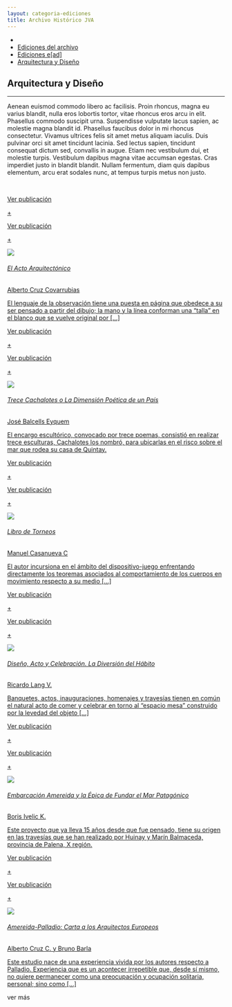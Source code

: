 ```yaml
---
layout: categoria-ediciones
title: Archivo Histórico JVA
---
```

<div class='fondo-blanco'>
   <div class='contenedor-sin-relleno'>
      <div class='fila'>
        <div class="col-lg-12 oculto-xs">
           	<ul id="breadcrumb">
                <li><a href="#"><i class="icn icn-hogar icn-md"></i></a></li>
                <li><a href="#"> Ediciones del archivo </a></li>
                <li><a href="#"> Ediciones e[ad] </a></li>
                <li><a href="#"> Arquitectura y Diseño</a></li>
            </ul>
        </div>
      </div>
   </div>
   <div class='wrap'>     
      <div class='fila'>
         <div class='col-lg-5 col-md-6 col-sm-12 col-xs-12'>
            <i class="icn icn-acto icn-lg gris-oscuro"></i><h2 class='rojo-claro'>Arquitectura y Diseño</h2><hr>
            <p class='xs fina'> Aenean euismod commodo libero ac facilisis. Proin rhoncus, magna eu varius blandit, nulla eros lobortis tortor, vitae rhoncus eros arcu in elit. Phasellus commodo suscipit urna. Suspendisse vulputate lacus sapien, ac molestie magna blandit id. Phasellus faucibus dolor in mi rhoncus consectetur. Vivamus ultrices felis sit amet metus aliquam iaculis. Duis pulvinar orci sit amet tincidunt lacinia. Sed lectus sapien, tincidunt consequat dictum sed, convallis in augue. Etiam nec vestibulum dui, et molestie turpis. Vestibulum dapibus magna vitae accumsan egestas. Cras imperdiet justo in blandit blandit. Nullam fermentum, diam quis dapibus elementum, arcu erat sodales nunc, at tempus turpis metus non justo. </p>
            </br>
         </div>
      </div>
      <div class='fila'>
         <div class='col-lg-4 col-md-4 col-sm-6 col-xs-12'>
            <div class='noticia-chica'>
               <a href='/pags/publicacion' class='bloque-enlace portada categoria-especifica'>
	               <p class='seguir-leyendo'>Ver publicación</p><p class='seguir-leyendo ver-mas'>+</p>
	               <div class='seguir-leyendo-cuadro'>
	                  <p class='seguir-leyendo'>Ver publicación</p><p class='seguir-leyendo ver-mas'>+</p>
	               </div>
	               <div class='prev-imagen sm'>
	                  <img class='ancho-maximo' src='{{ site.baseurl }}/img/img-archivo/acto-arquitectonico.jpg'>
	               </div>
	               <h6>El Acto Arquitectónico</h6>
	               <aside class='entry-details'>Alberto Cruz Covarrubias</aside>
	               <p class='extracto-descriptivo'>El lenguaje de la observación tiene una puesta en página que obedece a su ser pensado a partir del dibujo; la mano y la línea conforman una “talla” en el blanco que se vuelve original por [...]</p>  
            	</a>
            </div><!-- fin noticia-chica -->
         </div><!-- fin columnas -->
         <div class='col-lg-4 col-md-4 col-sm-6 col-xs-12'>
            <div class='noticia-chica'>
               <a href='/pags/publicacion' class='bloque-enlace portada categoria-especifica'>
                  <p class='seguir-leyendo'>Ver publicación</p><p class='seguir-leyendo ver-mas'>+</p>
                  <div class='seguir-leyendo-cuadro'>
                    	<p class='seguir-leyendo'>Ver publicación</p><p class='seguir-leyendo ver-mas'>+</p>
                 	</div>
                  <div class='prev-imagen sm'>
                    	<img class='ancho-maximo' src='{{ site.baseurl }}/img/img-archivo/cachalote-libro.png'>
                  </div>
                  <h6>Trece Cachalotes o La Dimensión Poética de un País</h6>
                  <aside class='entry-details'>José Balcells Eyquem</aside>
                  <p class='extracto-descriptivo'>El encargo escultórico, convocado por trece poemas, consistió en realizar trece esculturas, Cachalotes los nombró, para ubicarlas en el risco sobre el mar que rodea su casa de Quintay.</p> 
               </a>
            </div><!-- fin noticia-chica -->
         </div><!-- fin columnas -->
         <div class='col-lg-4 col-md-4 col-sm-6 col-xs-12'>
            <div class='noticia-chica'>
               <a href='/pags/publicacion' class='bloque-enlace portada categoria-especifica'>
                  <p class='seguir-leyendo'>Ver publicación</p><p class='seguir-leyendo ver-mas'>+</p>
                  <div class='seguir-leyendo-cuadro'>
                    	<p class='seguir-leyendo'>Ver publicación</p><p class='seguir-leyendo ver-mas'>+</p>
                  </div>
                  <div class='prev-imagen sm'>
                    	<img class='ancho-maximo' src='{{ site.baseurl }}/img/img-archivo/torneo-libro.png'>
                  </div>
                  <h6>Libro de Torneos</h6>
                  <aside class='entry-details'>Manuel Casanueva C</aside>
                  <p class='extracto-descriptivo'>El autor incursiona en el ámbito del dispositivo-juego enfrentando directamente los teoremas asociados al comportamiento de los cuerpos en movimiento respecto a su medio [...]</p>
               </a>
            </div><!-- fin noticia-chica -->
         </div><!-- fin columnas -->
      </div><!-- fin fila -->
      <div class='fila'>
         <div class='col-lg-4 col-md-4 col-sm-6 col-xs-12'>
            <div class='noticia-chica'>
               <a href='/pags/publicacion' class='bloque-enlace portada categoria-especifica'>
                 	<p class='seguir-leyendo'>Ver publicación</p><p class='seguir-leyendo ver-mas'>+</p>
                  <div class='seguir-leyendo-cuadro'>
                    	<p class='seguir-leyendo'>Ver publicación</p><p class='seguir-leyendo ver-mas'>+</p>
                  </div>
                  <div class='prev-imagen sm'>
                     <img class='ancho-maximo' src='{{ site.baseurl }}/img/img-archivo/libro-lang.jpg'>
                  </div>
                  <h6>Diseño, Acto y Celebración. La Diversión del Hábito</h6>
                  <aside class='entry-details'>Ricardo Lang V.</aside>
                  <p class='extracto-descriptivo'>Banquetes, actos, inauguraciones, homenajes y travesías tienen en común el natural acto de comer y celebrar en torno al “espacio mesa” construido por la levedad del objeto [...]</p>  
               </a>
            </div><!-- fin noticia-chica -->
         </div><!-- fin columnas -->
         <div class='col-lg-4 col-md-4 col-sm-6 col-xs-12'>
            <div class='noticia-chica'>
              	<a href='/pags/publicacion' class='bloque-enlace portada categoria-especifica'>
                  <p class='seguir-leyendo'>Ver publicación</p><p class='seguir-leyendo ver-mas'>+</p>
                  <div class='seguir-leyendo-cuadro'>
                     <p class='seguir-leyendo'>Ver publicación</p><p class='seguir-leyendo ver-mas'>+</p>
                  </div>
                 	<div class='prev-imagen sm'>
                     <img class='ancho-maximo' src='{{ site.baseurl }}/img/img-archivo/amereida-embarcacion-libro.png'>
                  </div>
                  <h6>Embarcación Amereida y la Épica de Fundar el Mar Patagónico</h6>
                  <aside class='entry-details'>Boris Ivelic K.</aside>
                  <p class='extracto-descriptivo'>Este proyecto que ya lleva 15 años desde que fue pensado, tiene su origen en las travesías que se han realizado por Huinay y Marín Balmaceda, provincia de Palena, X región.</p> 
               </a>
            </div><!-- fin noticia-chica -->
         </div><!-- fin columnas -->
         <div class='col-lg-4 col-md-4 col-sm-6 col-xs-12'>
            <div class='noticia-chica'>
               <a href='/pags/publicacion' class='bloque-enlace portada categoria-especifica'>
                  <p class='seguir-leyendo'>Ver publicación</p><p class='seguir-leyendo ver-mas'>+</p>
                  <div class='seguir-leyendo-cuadro'>
                     <p class='seguir-leyendo'>Ver publicación</p><p class='seguir-leyendo ver-mas'>+</p>
                  </div>
                  <div class='prev-imagen sm'>
                     <img class='ancho-maximo' src='{{ site.baseurl }}/img/img-archivo/amereida-palladio-libro.png'>
                  </div>
                  <h6>Amereida-Palladio: Carta a los Arquitectos Europeos</h6>
                  <aside class='entry-details'>Alberto Cruz C. y Bruno Barla</aside>
                  <p class='extracto-descriptivo'>Este estudio nace de una experiencia vivida por los autores respecto a Palladio. Experiencia que es un acontecer irrepetible que, desde sí mismo, no quiere permanecer como una preocupación y ocupación solitaria, personal; sino como [...]</p> 
               </a>
            </div><!-- fin noticia-chica -->
         </div><!-- fin columnas -->
      </div><!-- fin fila -->
      <div class='centrado extendido'>
         <a class='btn btn-md btn-transparente-negro cargar-mas'>ver más</a>
      </div>
   </div><!-- fin wrap -->
</div><!-- fin fondo-blanco -->